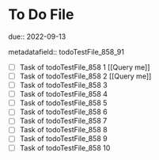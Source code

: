 # To Do File

due:: 2022-09-13

metadatafield:: todoTestFile_858_91

- [ ] Task of todoTestFile_858 1 [[Query me]]
- [ ] Task of todoTestFile_858 2 [[Query me]]
- [ ] Task of todoTestFile_858 3
- [ ] Task of todoTestFile_858 4
- [ ] Task of todoTestFile_858 5
- [ ] Task of todoTestFile_858 6
- [ ] Task of todoTestFile_858 7
- [ ] Task of todoTestFile_858 8
- [ ] Task of todoTestFile_858 9
- [ ] Task of todoTestFile_858 10